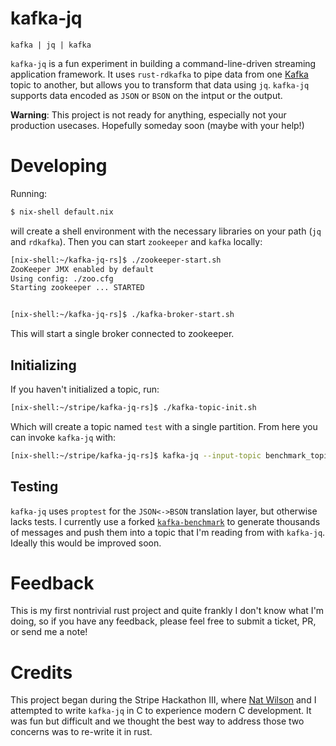 kafka-jq
========

```
kafka | jq | kafka
````

`kafka-jq` is a fun experiment in building a command-line-driven streaming application framework. It uses `rust-rdkafka` to pipe data from one [Kafka](https://kafka.apache.org/) topic to another, but allows you to transform that data using `jq`. `kafka-jq` supports data encoded as `JSON` or `BSON` on the intput or the output.

**Warning**: This project is not ready for anything, especially not your production usecases. Hopefully someday soon (maybe with your help!)

# Developing

Running:

```sh
$ nix-shell default.nix
```

will create a shell environment with the necessary libraries on your path (`jq` and `rdkafka`). Then you can start `zookeeper` and `kafka` locally:

```sh
[nix-shell:~/kafka-jq-rs]$ ./zookeeper-start.sh
ZooKeeper JMX enabled by default
Using config: ./zoo.cfg
Starting zookeeper ... STARTED


[nix-shell:~/kafka-jq-rs]$ ./kafka-broker-start.sh
```

This will start a single broker connected to zookeeper. 

## Initializing

If you haven't initialized a topic, run:

```sh
[nix-shell:~/stripe/kafka-jq-rs]$ ./kafka-topic-init.sh
```

Which will create a topic named `test` with a single partition. From here you can invoke `kafka-jq` with:

```sh
[nix-shell:~/stripe/kafka-jq-rs]$ kafka-jq --input-topic benchmark_topic_1KB:BSON --output-topic benchmark_topic_1KB-out:JSON --jq-expression '.key'
```

## Testing

`kafka-jq` uses `proptest` for the `JSON<->BSON` translation layer, but otherwise lacks tests. I currently use a forked [`kafka-benchmark`](https://github.com/fede1024/kafka-benchmark) to generate thousands of messages and push them into a topic that I'm reading from with `kafka-jq`. Ideally this would be improved soon.

# Feedback

This is my first nontrivial rust project and quite frankly I don't know what I'm doing, so if you have any feedback, please feel free to submit a ticket, PR, or send me a note!

# Credits

This project began during the Stripe Hackathon III, where [Nat Wilson](http://natw.49fold.com/) and I attempted to write `kafka-jq` in C to experience modern C development. It was fun but difficult and we thought the best way to address those two concerns was to re-write it in rust.
